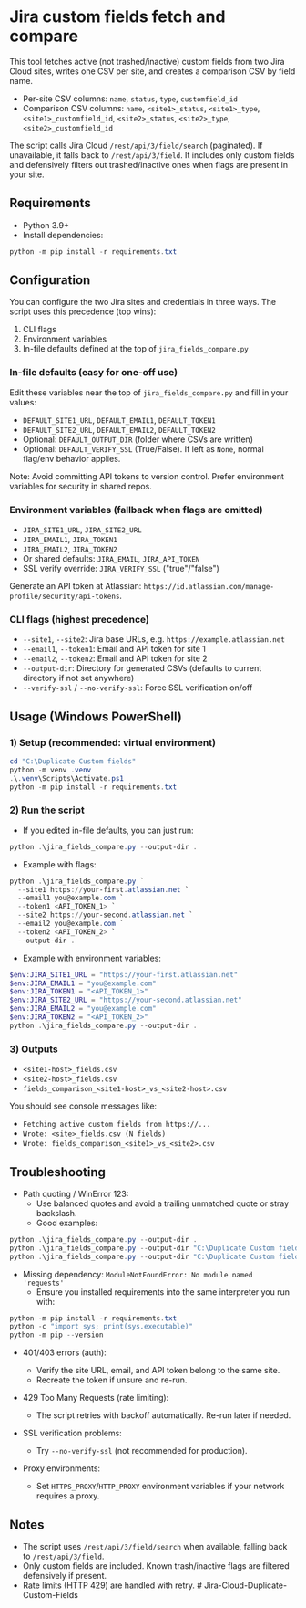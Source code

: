 # Jira custom fields fetch and compare

This tool fetches active (not trashed/inactive) custom fields from two Jira Cloud sites, writes one CSV per site, and creates a comparison CSV by field name.

- Per-site CSV columns: `name`, `status`, `type`, `customfield_id`
- Comparison CSV columns: `name`, `<site1>_status`, `<site1>_type`, `<site1>_customfield_id`, `<site2>_status`, `<site2>_type`, `<site2>_customfield_id`

The script calls Jira Cloud `/rest/api/3/field/search` (paginated). If unavailable, it falls back to `/rest/api/3/field`. It includes only custom fields and defensively filters out trashed/inactive ones when flags are present in your site.

## Requirements

- Python 3.9+
- Install dependencies:

```powershell
python -m pip install -r requirements.txt
```

## Configuration

You can configure the two Jira sites and credentials in three ways. The script uses this precedence (top wins):

1) CLI flags
2) Environment variables
3) In-file defaults defined at the top of `jira_fields_compare.py`

### In-file defaults (easy for one-off use)
Edit these variables near the top of `jira_fields_compare.py` and fill in your values:
- `DEFAULT_SITE1_URL`, `DEFAULT_EMAIL1`, `DEFAULT_TOKEN1`
- `DEFAULT_SITE2_URL`, `DEFAULT_EMAIL2`, `DEFAULT_TOKEN2`
- Optional: `DEFAULT_OUTPUT_DIR` (folder where CSVs are written)
- Optional: `DEFAULT_VERIFY_SSL` (True/False). If left as `None`, normal flag/env behavior applies.

Note: Avoid committing API tokens to version control. Prefer environment variables for security in shared repos.

### Environment variables (fallback when flags are omitted)
- `JIRA_SITE1_URL`, `JIRA_SITE2_URL`
- `JIRA_EMAIL1`, `JIRA_TOKEN1`
- `JIRA_EMAIL2`, `JIRA_TOKEN2`
- Or shared defaults: `JIRA_EMAIL`, `JIRA_API_TOKEN`
- SSL verify override: `JIRA_VERIFY_SSL` ("true"/"false")

Generate an API token at Atlassian: `https://id.atlassian.com/manage-profile/security/api-tokens`.

### CLI flags (highest precedence)
- `--site1`, `--site2`: Jira base URLs, e.g. `https://example.atlassian.net`
- `--email1`, `--token1`: Email and API token for site 1
- `--email2`, `--token2`: Email and API token for site 2
- `--output-dir`: Directory for generated CSVs (defaults to current directory if not set anywhere)
- `--verify-ssl` / `--no-verify-ssl`: Force SSL verification on/off

## Usage (Windows PowerShell)

### 1) Setup (recommended: virtual environment)
```powershell
cd "C:\Duplicate Custom fields"
python -m venv .venv
.\.venv\Scripts\Activate.ps1
python -m pip install -r requirements.txt
```

### 2) Run the script
- If you edited in-file defaults, you can just run:
```powershell
python .\jira_fields_compare.py --output-dir .
```

- Example with flags:
```powershell
python .\jira_fields_compare.py `
  --site1 https://your-first.atlassian.net `
  --email1 you@example.com `
  --token1 <API_TOKEN_1> `
  --site2 https://your-second.atlassian.net `
  --email2 you@example.com `
  --token2 <API_TOKEN_2> `
  --output-dir .
```

- Example with environment variables:
```powershell
$env:JIRA_SITE1_URL = "https://your-first.atlassian.net"
$env:JIRA_EMAIL1 = "you@example.com"
$env:JIRA_TOKEN1 = "<API_TOKEN_1>"
$env:JIRA_SITE2_URL = "https://your-second.atlassian.net"
$env:JIRA_EMAIL2 = "you@example.com"
$env:JIRA_TOKEN2 = "<API_TOKEN_2>"
python .\jira_fields_compare.py --output-dir .
```

### 3) Outputs
- `<site1-host>_fields.csv`
- `<site2-host>_fields.csv`
- `fields_comparison_<site1-host>_vs_<site2-host>.csv`

You should see console messages like:
- `Fetching active custom fields from https://...`
- `Wrote: <site>_fields.csv (N fields)`
- `Wrote: fields_comparison_<site1>_vs_<site2>.csv`

## Troubleshooting

- Path quoting / WinError 123:
  - Use balanced quotes and avoid a trailing unmatched quote or stray backslash.
  - Good examples:
```powershell
python .\jira_fields_compare.py --output-dir .
python .\jira_fields_compare.py --output-dir "C:\Duplicate Custom fields"
python .\jira_fields_compare.py --output-dir "C:\Duplicate Custom fields\Output"
```

- Missing dependency: `ModuleNotFoundError: No module named 'requests'`
  - Ensure you installed requirements into the same interpreter you run with:
```powershell
python -m pip install -r requirements.txt
python -c "import sys; print(sys.executable)"
python -m pip --version
```

- 401/403 errors (auth):
  - Verify the site URL, email, and API token belong to the same site.
  - Recreate the token if unsure and re-run.

- 429 Too Many Requests (rate limiting):
  - The script retries with backoff automatically. Re-run later if needed.

- SSL verification problems:
  - Try `--no-verify-ssl` (not recommended for production).

- Proxy environments:
  - Set `HTTPS_PROXY`/`HTTP_PROXY` environment variables if your network requires a proxy.

## Notes

- The script uses `/rest/api/3/field/search` when available, falling back to `/rest/api/3/field`.
- Only custom fields are included. Known trash/inactive flags are filtered defensively if present.
- Rate limits (HTTP 429) are handled with retry.
#   J i r a - C l o u d - D u p l i c a t e - C u s t o m - F i e l d s  
 